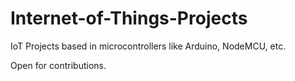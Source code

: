# Internet-of-Things-Projects
IoT Projects based in microcontrollers like Arduino, NodeMCU, etc.

Open for contributions.
